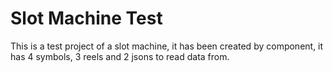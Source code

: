 # Slot Machine Test
This is a test project of a slot machine, it has been created by component, it has 4 symbols, 3 reels and 2 jsons to read data from.
